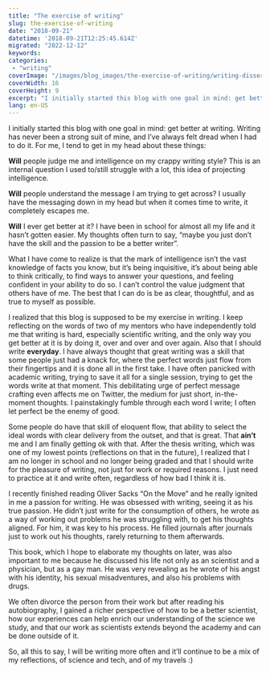 ```yaml
---
title: "The exercise of writing"
slug: the-exercise-of-writing
date: "2018-09-21"
datetime: '2018-09-21T12:25:45.614Z'
migrated: "2022-12-12"
keywords:
categories:
 - "writing"
coverImage: "/images/blog_images/the-exercise-of-writing/writing-dissertation.jpg"
coverWidth: 16
coverHeight: 9
excerpt: "I initially started this blog with one goal in mind: get better at writing."
lang: en-US
---
```


I initially started this blog with one goal in mind: get better at writing. Writing has never been a strong suit of mine, and I’ve always felt dread when I had to do it. For me, I tend to get in my head about these things:

**Will** people judge me and intelligence on my crappy writing style? This is an internal question I used to/still struggle with a lot, this idea of projecting intelligence.

**Will** people understand the message I am trying to get across? I usually have the messaging down in my head but when it comes time to write, it completely escapes me.

**Will** I ever get better at it? I have been in school for almost all my life and it hasn’t gotten easier. My thoughts often turn to say, “maybe you just don’t have the skill and the passion to be a better writer”.

What I have come to realize is that the mark of intelligence isn’t the vast knowledge of facts you know, but it’s being inquisitive, it’s about being able to think critically, to find ways to answer your questions, and feeling confident in your ability to do so. I can’t control the value judgment that others have of me. The best that I can do is be as clear, thoughtful, and as true to myself as possible.

I realized that this blog is supposed to be my exercise in writing. I keep reflecting on the words of two of my mentors who have independently told me that writing is hard, especially scientific writing, and the only way you get better at it is by doing it, over and over and over again. Also that I should write **everyday**. I have always thought that great writing was a skill that some people just had a knack for, where the perfect words just flow from their fingertips and it is done all in the first take. I have often panicked with academic writing, trying to save it all for a single session, trying to get the words write at that moment. This debilitating urge of perfect message crafting even affects me on Twitter, the medium for just short, in-the-moment thoughts. I painstakingly fumble through each word I write; I often let perfect be the enemy of good.

Some people do have that skill of eloquent flow, that ability to select the ideal words with clear delivery from the outset, and that is great. That **ain’t** me and I am finally getting ok with that. After the thesis writing, which was one of my lowest points (reflections on that in the future), I realized that I am no longer in school and no longer being graded and that I should write for the pleasure of writing, not just for work or required reasons. I just need to practice at it and write often, regardless of how bad I think it is.

I recently finished reading Oliver Sacks “On the Move” and he really ignited in me a passion for writing. He was obsessed with writing, seeing it as his true passion. He didn’t just write for the consumption of others, he wrote as a way of working out problems he was struggling with, to get his thoughts aligned. For him, it was key to his process. He filled journals after journals just to work out his thoughts, rarely returning to them afterwards.

This book, which I hope to elaborate my thoughts on later, was also important to me because he discussed his life not only as an scientist and a physician, but as a gay man. He was very revealing as he wrote of his angst with his identity, his sexual misadventures, and also his problems with drugs.

We often divorce the person from their work but after reading his autobiography, I gained a richer perspective of how to be a better scientist, how our experiences can help enrich our understanding of the science we study, and that our work as scientists extends beyond the academy and can be done outside of it.

So, all this to say, I will be writing more often and it’ll continue to be a mix of my reflections, of science and tech, and of my travels :)
